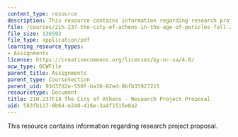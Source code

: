 ```yaml
---
content_type: resource
description: This resource contains information regarding research project proposal.
file: /courses/21h-237-the-city-of-athens-in-the-age-of-pericles-fall-2014/583fb1170b64e248416e3a4f1515e8a2_MIT21H_237F14_TopicProposl.pdf
file_size: 136592
file_type: application/pdf
learning_resource_types:
- Assignments
license: https://creativecommons.org/licenses/by-nc-sa/4.0/
ocw_type: OCWFile
parent_title: Assignments
parent_type: CourseSection
parent_uid: 93d37d2e-550f-ba36-82ed-9bfb35927215
resourcetype: Document
title: 21H.237F14 The City of Athens - Research Project Proposal
uid: 583fb117-0b64-e248-416e-3a4f1515e8a2
---
```

This resource contains information regarding research project proposal.
